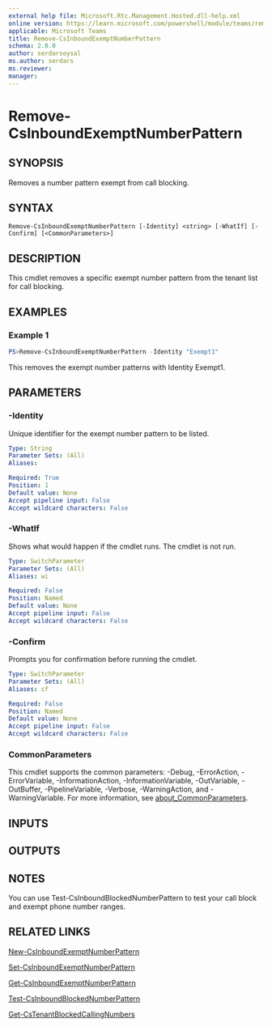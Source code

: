 ```yaml
---
external help file: Microsoft.Rtc.Management.Hosted.dll-help.xml
online version: https://learn.microsoft.com/powershell/module/teams/remove-csinboundexemptnumberpattern
applicable: Microsoft Teams
title: Remove-CsInboundExemptNumberPattern
schema: 2.0.0
author: serdarsoysal
ms.author: serdars
ms.reviewer:
manager:
---
```


# Remove-CsInboundExemptNumberPattern

## SYNOPSIS
Removes a number pattern exempt from call blocking.

## SYNTAX

```
Remove-CsInboundExemptNumberPattern [-Identity] <string> [-WhatIf] [-Confirm] [<CommonParameters>]
```

## DESCRIPTION
This cmdlet removes a specific exempt number pattern from the tenant list for call blocking.

## EXAMPLES

### Example 1
```powershell
PS>Remove-CsInboundExemptNumberPattern -Identity "Exempt1"
```

This removes the exempt number patterns with Identity Exempt1.

## PARAMETERS

### -Identity
Unique identifier for the exempt number pattern to be listed.

```yaml
Type: String
Parameter Sets: (All)
Aliases:

Required: True
Position: 1
Default value: None
Accept pipeline input: False
Accept wildcard characters: False
```

### -WhatIf
Shows what would happen if the cmdlet runs.
The cmdlet is not run.

```yaml
Type: SwitchParameter
Parameter Sets: (All)
Aliases: wi

Required: False
Position: Named
Default value: None
Accept pipeline input: False
Accept wildcard characters: False
```

### -Confirm
Prompts you for confirmation before running the cmdlet.

```yaml
Type: SwitchParameter
Parameter Sets: (All)
Aliases: cf

Required: False
Position: Named
Default value: None
Accept pipeline input: False
Accept wildcard characters: False
```

### CommonParameters
This cmdlet supports the common parameters: -Debug, -ErrorAction, -ErrorVariable, -InformationAction, -InformationVariable, -OutVariable, -OutBuffer, -PipelineVariable, -Verbose, -WarningAction, and -WarningVariable. For more information, see [about_CommonParameters](https://go.microsoft.com/fwlink/?LinkID=113216).

## INPUTS

## OUTPUTS

## NOTES

You can use Test-CsInboundBlockedNumberPattern to test your call block and exempt phone number ranges.

## RELATED LINKS
[New-CsInboundExemptNumberPattern](https://learn.microsoft.com/powershell/module/teams/new-csinboundexemptnumberpattern)

[Set-CsInboundExemptNumberPattern](https://learn.microsoft.com/powershell/module/teams/set-csinboundexemptnumberpattern)

[Get-CsInboundExemptNumberPattern](https://learn.microsoft.com/powershell/module/teams/get-csinboundexemptnumberpattern)

[Test-CsInboundBlockedNumberPattern](https://learn.microsoft.com/powershell/module/teams/test-csinboundblockednumberpattern)

[Get-CsTenantBlockedCallingNumbers](https://learn.microsoft.com/powershell/module/teams/get-cstenantblockedcallingnumbers)
